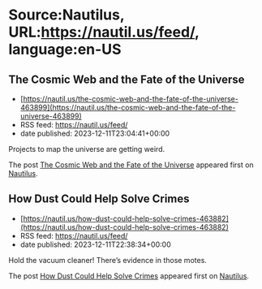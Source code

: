 # Source:Nautilus, URL:https://nautil.us/feed/, language:en-US

## The Cosmic Web and the Fate of the Universe
 - [https://nautil.us/the-cosmic-web-and-the-fate-of-the-universe-463899](https://nautil.us/the-cosmic-web-and-the-fate-of-the-universe-463899)
 - RSS feed: https://nautil.us/feed/
 - date published: 2023-12-11T23:04:41+00:00

<p>Projects to map the universe are getting weird. </p>
<p>The post <a href="https://nautil.us/the-cosmic-web-and-the-fate-of-the-universe-463899/">The Cosmic Web and the Fate of the Universe</a> appeared first on <a href="https://nautil.us">Nautilus</a>.</p>

## How Dust Could Help Solve Crimes
 - [https://nautil.us/how-dust-could-help-solve-crimes-463882](https://nautil.us/how-dust-could-help-solve-crimes-463882)
 - RSS feed: https://nautil.us/feed/
 - date published: 2023-12-11T22:38:34+00:00

<p>Hold the vacuum cleaner! There’s evidence in those motes.</p>
<p>The post <a href="https://nautil.us/how-dust-could-help-solve-crimes-463882/">How Dust Could Help Solve Crimes</a> appeared first on <a href="https://nautil.us">Nautilus</a>.</p>

